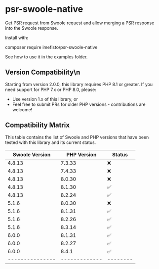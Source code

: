 # psr-swoole-native
Get PSR request from Swoole request and allow merging a PSR response into the Swoole response.

Install with:

composer require imefisto/psr-swoole-native

See how to use it in the examples folder.

## Version Compatibility\n

Starting from version 2.0.0, this library requires PHP 8.1 or greater. If you need support for PHP 7.x or PHP 8.0, please:

- Use version 1.x of this library, or
- Feel free to submit PRs for older PHP versions - contributions are welcome!

## Compatibility Matrix

This table contains the list of Swoole and PHP versions that have been tested with this library and its current status.

| Swoole Version | PHP Version | Status |
| ---------------|-------------|--------|
| 4.8.13         | 7.3.33      | ❌     |
| 4.8.13         | 7.4.33      | ❌     |
| 4.8.13         | 8.0.30      | ❌     |
| 4.8.13         | 8.1.30      | ✅     |
| 4.8.13         | 8.2.24      | ✅     |
| 5.1.6          | 8.0.30      | ❌     |
| 5.1.6          | 8.1.31      | ✅     |
| 5.1.6          | 8.2.26      | ✅     |
| 5.1.6          | 8.3.14      | ✅     |
| 6.0.0          | 8.1.31      | ✅     |
| 6.0.0          | 8.2.27      | ✅     |
| 6.0.0          | 8.4.1       | ✅     |
| ---------------|-------------|--------|
